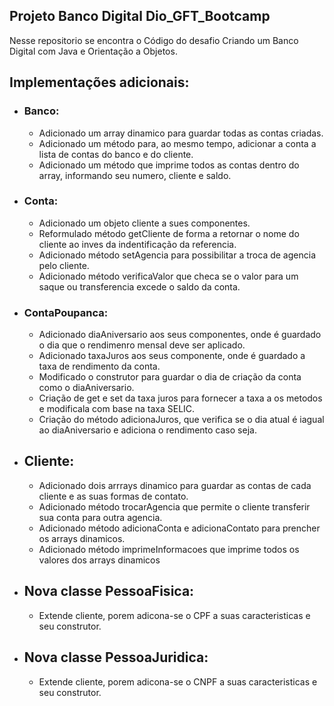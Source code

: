 
## Projeto Banco Digital Dio_GFT_Bootcamp

Nesse repositorio se encontra o Código do desafio Criando um Banco Digital com Java e Orientação a Objetos.

## Implementações adicionais:

- ### Banco:
	- Adicionado um array dinamico para guardar todas as contas criadas.
	- Adicionado um método para, ao mesmo tempo, adicionar a conta a lista de contas do banco e do cliente.
	- Adicionado um método que imprime todos as contas dentro do array, informando seu numero, cliente e saldo.

- ### Conta:
	- Adicionado um objeto cliente a sues componentes.
	- Reformulado método getCliente de forma a retornar o nome do cliente ao inves da indentificação da referencia.
	- Adicionado método setAgencia para possibilitar a troca de agencia pelo cliente.
	- Adicionado método verificaValor que checa se o valor para um saque ou transferencia excede o saldo da conta.

- ### ContaPoupanca:
	- Adicionado diaAniversario aos seus componentes, onde é guardado o dia que o rendimenro mensal deve ser aplicado.
	- Adicionado taxaJuros aos seus componente, onde é guardado a taxa de rendimento da conta.
	- Modificado o construtor para guardar o dia de criação da conta como o diaAniversario.
	- Criação de get e set da taxa juros para fornecer a taxa a os metodos e modificala com base na taxa SELIC.
	- Criação do método adicionaJuros, que verifica se o dia atual é iagual ao diaAniversario e adiciona o rendimento caso seja.

- ## Cliente:
	- Adicionado dois arrrays dinamico para guardar as contas de cada cliente e as suas formas de contato.
	- Adicionado método trocarAgencia que permite o cliente transferir sua conta para outra agencia.
	- Adicionado método adicionaConta e adicionaContato para prencher os arrays dinamicos.
	- Adicionado método imprimeInformacoes que imprime todos os valores dos arrays dinamicos

- ## **Nova classe** PessoaFisica:
	- Extende cliente, porem adicona-se o CPF a suas caracteristicas e seu construtor.

- ## **Nova classe** PessoaJuridica:
	- Extende cliente, porem adicona-se o CNPF a suas caracteristicas e seu construtor.
